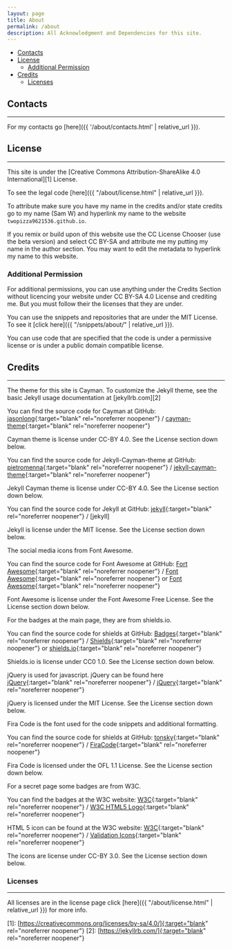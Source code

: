 ```yaml
---
layout: page
title: About
permalink: /about
description: All Acknowledgment and Dependencies for this site.
---
```


- [Contacts](#contacts)
- [License](#license)
  - [Additional Permission](#additional-permission)
- [Credits](#credits)
  - [Licenses](#licenses)

## Contacts

---

For my contacts go [here]({{ '/about/contacts.html' | relative_url }}).

## License

---

This site is under the
[Creative Commons Attribution-ShareAlike 4.0 International][1] License.

To see the legal code [here]({{ "/about/license.html" | relative_url }}).

To attribute make sure you have my name in the credits and/or state credits go
to my name (Sam W) and hyperlink my name to the website
`twopizza9621536.github.io`.

If you remix or build upon of this website use the CC License Chooser
(use the beta version) and select CC BY-SA and attribute me my putting my name
in the author section. You may want to edit the metadata to hyperlink my name
to this website.

### Additional Permission

For additional permissions, you can use anything under the Credits Section
without licencing your website under CC BY-SA 4.0 License and crediting me.
But you must follow their the licenses that they are under.

You can use the snippets and repositories that are under the MIT License.
To see it [click here]({{ "/snippets/about/" | relative_url }}).

You can use code that are specified that the code is under a permissive license
or is under a public domain compatible license.

## Credits

---

The theme for this site is Cayman. To customize the Jekyll theme, see the basic
Jekyll usage documentation at [jekyllrb.com][2]

You can find the source code for Cayman at GitHub:
[jasonlong](https://github.com/jasonlong){:target="blank" rel="noreferrer noopener"} /
[cayman-theme](https://github.com/jasonlong/cayman-theme){:target="blank" rel="noreferrer noopener"}

Cayman theme is license under CC-BY 4.0. See the License section down below.

You can find the source code for Jekyll-Cayman-theme at GitHub:
[pietromenna](https://github.com/pietromenna){:target="blank" rel="noreferrer noopener"} /
[jekyll-cayman-theme](https://github.com/pietromenna/jekyll-cayman-theme){:target="blank" rel="noreferrer noopener"}

Jekyll Cayman theme is license under CC-BY 4.0. See the License section down below.

You can find the source code for Jekyll at GitHub:
[jekyll](https://github.com/jekyll){:target="blank" rel="noreferrer noopener"} /
[jekyll]

Jekyll is license under the MIT license. See the License section down below.

The social media icons from Font Awesome.

You can find the source code for Font Awesome at GitHub:
[Fort Awesome](https://github.com/FortAwesome){:target="blank" rel="noreferrer noopener"} /
[Font Awesome](https://github.com/FortAwesome/Font-Awesome){:target="blank" rel="noreferrer noopener"}
or
[Font Awesome](https://fontawesome.com){:target="blank" rel="noreferrer noopener"}

Font Awesome is license under the Font Awesome Free License. See the License
section down below.

For the badges at the main page, they are from shields.io.

You can find the source code for shields at GitHub:
[Badges](https://github.com/badges){:target="blank" rel="noreferrer noopener"} /
[Shields](https://github.com/badges/shields){:target="blank" rel="noreferrer noopener"}
or
[shields.io](https://shields.io){:target="blank" rel="noreferrer noopener"}

Shields.io is license under CC0 1.0. See the License section down below.

jQuery is used for javascript. jQuery can be found here
[jQuery](https://code.jquery.com/){:target="blank" rel="noreferrer noopener"} /
[jQuery](https://jquery.com/download/){:target="blank" rel="noreferrer noopener"}

jQuery is licensed under the MIT License. See the License section down below.

Fira Code is the font used for the code snippets and additional formatting.

You can find the source code for shields at GitHub:
[tonsky](https://github.com/tonsky){:target="blank" rel="noreferrer noopener"} /
[FiraCode](https://github.com/tonsky/FiraCode){:target="blank" rel="noreferrer noopener"}

Fira Code is licensed under the OFL 1.1 License. See the License section down below.

For a secret page some badges are from W3C.

You can find the badges at the W3C website:
[W3C](https://w3.org){:target="blank" rel="noreferrer noopener"} /
[W3C HTML5 Logo](https://www.w3.org/html/logo/index.html){:target="blank" rel="noreferrer noopener"}

HTML 5 icon can be found at the W3C website:
[W3C](https://w3.org){:target="blank" rel="noreferrer noopener"} /
[Validation Icons](https://www.w3.org/QA/Tools/Icons){:target="blank" rel="noreferrer noopener"}

The icons are license under CC-BY 3.0. See the License section down below.

### Licenses

---

All licenses are in the license page click
[here]({{ "/about/license.html" | relative_url }}) for more info.

[1]: [https://creativecommons.org/licenses/by-sa/4.0/]{:target="blank" rel="noreferrer noopener"}
[2]: [https://jekyllrb.com/]{:target="blank" rel="noreferrer noopener"}
